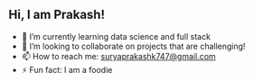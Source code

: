<!--
**daftpunk31/daftpunk31** is a ✨ _special_ ✨ repository because its `README.md` (this file) appears on your GitHub profile.

Here are some ideas to get you started:
-->
## Hi, I am Prakash!

- 🔭 I’m currently learning data science and full stack
- 👯 I’m looking to collaborate on projects that are challenging!
- 📫 How to reach me: suryaprakashk747@gmail.com
- ⚡ Fun fact: I am a foodie

